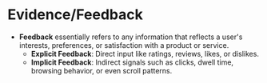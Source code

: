 # Evidence/Feedback

- **Feedback** essentially refers to any information that reflects a user's interests, preferences, or satisfaction with a product or service.
  - **Explicit Feedback**: Direct input like ratings, reviews, likes, or dislikes.
  - **Implicit Feedback**: Indirect signals such as clicks, dwell time, browsing behavior, or even scroll patterns.